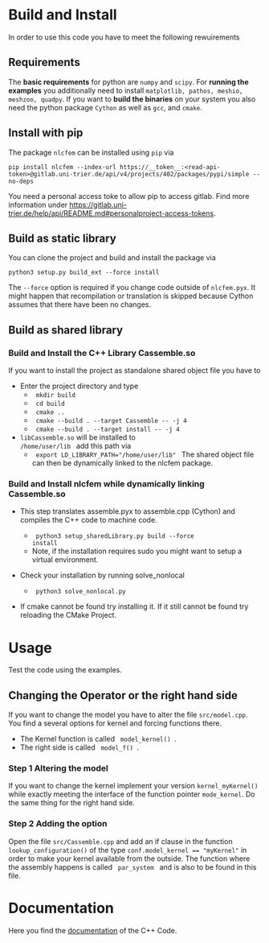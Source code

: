 # Build and Install

In order to use this code you have to meet the following rewuirements
## Requirements

The **basic requirements** for python are `numpy` and `scipy`.
For **running the examples** you additionally need to install `matplotlib, pathos, meshio, meshzoo, quadpy`.
If you want to **build the binaries** on your system you also need the
python package `Cython` as well as `gcc`, and `cmake`.

## Install with pip

The package `nlcfem` can be installed using `pip` via

`pip install nlcfem --index-url https://__token__:<read-api-token>@gitlab.uni-trier.de/api/v4/projects/402/packages/pypi/simple --no-deps`

You need a personal access toke to allow pip to access gitlab. Find more 
information under https://gitlab.uni-trier.de/help/api/README.md#personalproject-access-tokens.

## Build as static library

You can clone the project and build and install the package via

`python3 setup.py build_ext --force install`

The `--force` option is required if you change code outside of `nlcfem.pyx`. 
It might happen that recompilation or translation is skipped because
Cython assumes that there have been no changes.

## Build as shared library

### Build and Install the C++ Library Cassemble.so
If you want to install the project as standalone shared object file you have to
- Enter the project directory and type
    - <code> mkdir build </code>
    - <code> cd build </code>
    - <code> cmake .. </code>
    - <code> cmake --build . --target Cassemble -- -j 4 </code>
    - <code> cmake --build . --target install -- -j 4 </code>
- `libCassemble.so` will be installed to <code> /home/user/lib </code> add this path via
    - <code> export LD_LIBRARY_PATH="/home/user/lib" </code>
The shared object file can then be dynamically linked to the nlcfem package.

### Build and Install nlcfem while dynamically linking Cassemble.so
- This step translates assemble.pyx to assemble.cpp (Cython) and compiles the C++ code to machine code.
    - <code> python3 setup_sharedLibrary.py build --force install</code>
    - Note, if the installation requires sudo you might want to setup a virtual environment.
- Check your installation by running solve_nonlocal
    - <code> python3 solve_nonlocal.py </code>
    
- If cmake cannot be found try installing it. If it still cannot be found try reloading the CMake Project.

# Usage

Test the code using the examples.

## Changing the Operator or the right hand side
If you want to change the model you have to alter the file `src/model.cpp`. You find
a several options for kernel and forcing functions there. 

- The Kernel function is called <code>  model_kernel() </code>.
- The right side is called <code>  model_f() </code>.

### Step 1 Altering the model
If you want to change the kernel implement your version
`kernel_myKernel()` while exactly meeting the interface of the function pointer
`mode_kernel`. Do the same thing for the right hand side.

### Step 2 Adding the option
Open the file `src/Cassemble.cpp` and add an if clause in the function
`lookup_configuration()` of the type `conf.model_kernel == "myKernel"` in order
to make your kernel available from the outside.
The function where the assembly happens is called <code> par_system </code> and
is also to be found in this file.

# Documentation

Here you find the 
[documentation](http://klar.gitlab-pages.uni-trier.de/nonlocal-assembly/)
of the C++ Code.
